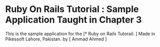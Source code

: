 # Ruby On Rails Tutorial : Sample Application Taught in Chapter 3


This is the sample application for the [* Ruby on Rails Tutorail: ]
Made in Pikessoft Lahore, Pakistan. 
by [ Ammad Ahmed ]




